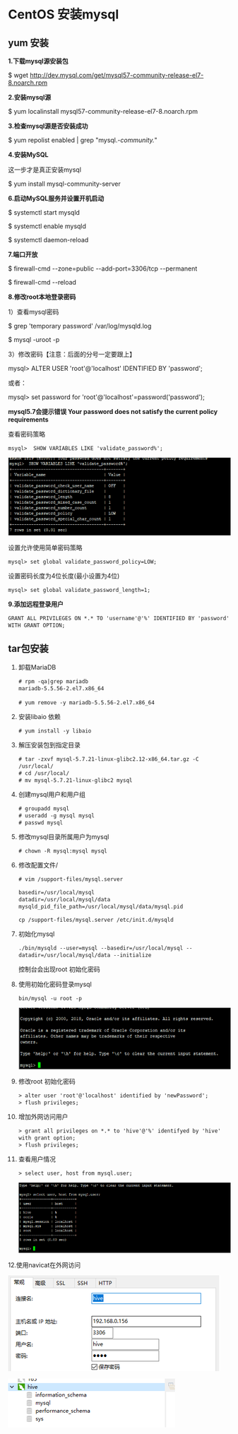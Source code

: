 # CentOS 安装mysql

## yum 安装

**1.下载mysql源安装包**

$ wget <http://dev.mysql.com/get/mysql57-community-release-el7-8.noarch.rpm>

 

**2.安装mysql源**

$ yum localinstall mysql57-community-release-el7-8.noarch.rpm 

 

**3.检查mysql源是否安装成功**

$ yum repolist enabled | grep "mysql.*-community.*"

 

**4.安装MySQL** 

这一步才是真正安装mysql

$ yum install mysql-community-server

 

**6.启动MySQL服务并设置开机启动**

$ systemctl start mysqld

$ systemctl enable mysqld

$ systemctl daemon-reload

 

**7.端口开放**

$ firewall-cmd --zone=public --add-port=3306/tcp --permanent

$ firewall-cmd --reload

 

**8.修改root本地登录密码**

 1）查看mysql密码

$ grep 'temporary password' /var/log/mysqld.log

$ mysql -uroot -p

3）修改密码【注意：后面的分号一定要跟上】

mysql> ALTER USER 'root'@'localhost' IDENTIFIED BY 'password';

或者：

mysql> set password for 'root'@'localhost'=password('password'); 

**mysql5.7会提示错误 Your password does not satisfy the current policy requirements**

查看密码策略

```mysql
msyql>  SHOW VARIABLES LIKE 'validate_password%'; 
```

![](./mysql/1.png)

设置允许使用简单密码策略    

```mysql
mysql> set global validate_password_policy=LOW;
```

设置密码长度为4位长度(最小设置为4位)

```mysql
mysql> set global validate_password_length=1; 
```

**9.添加远程登录用户**

```mysql
GRANT ALL PRIVILEGES ON *.* TO 'username'@'%' IDENTIFIED BY 'password' WITH GRANT OPTION;
```



## tar包安装

1. 卸载MariaDB

   ```shell
   # rpm -qa|grep mariadb
   mariadb-5.5.56-2.el7.x86_64
   
   # yum remove -y mariadb-5.5.56-2.el7.x86_64
   ```

   

2. 安装libaio 依赖

   ```shell
   # yum install -y libaio 
   ```

   

3. 解压安装包到指定目录

   ```shell
   # tar -zxvf mysql-5.7.21-linux-glibc2.12-x86_64.tar.gz -C /usr/local/
   # cd /usr/local/
   # mv mysql-5.7.21-linux-glibc2 mysql
   ```

   

4. 创建mysql用户和用户组

   ```shell
   # groupadd mysql
   # useradd -g mysql mysql
   # passwd mysql
   ```

   

5. 修改mysql目录所属用户为mysql

   ```shell
   # chown -R mysql:mysql mysql
   ```

   

6. 修改配置文件/

   ```shell
   # vim /support-files/mysql.server
   ```

   ```shell
   basedir=/usr/local/mysql
   datadir=/usr/local/mysql/data
   mysqld_pid_file_path=/usr/local/mysql/data/mysql.pid
   ```

   ```shell
   cp /support-files/mysql.server /etc/init.d/mysqld
   ```

   

7. 初始化mysql

   ```shell
   ./bin/mysqld --user=mysql --basedir=/usr/local/mysql --datadir=/usr/local/mysql/data --initialize
   ```

   控制台会出现root 初始化密码

8. 使用初始化密码登录mysql

   ```shell
   bin/mysql -u root -p
   ```

   ![](./mysql/2.png)

9. 修改root 初始化密码

   ```mysql
   > alter user 'root'@'localhost' identified by 'newPassword';
   > flush privileges;
   ```

   

10. 增加外网访问用户

    ```mysql
    > grant all privileges on *.* to 'hive'@'%' identifyed by 'hive' with grant option;
    > flush privileges;
    ```

11. 查看用户情况

    ```mysql
    > select user, host from mysql.user;
    ```

    ![](./mysql/3.png)

12.使用navicat在外网访问

![](mysql/4.png)

 



![](mysql/5.png)

  